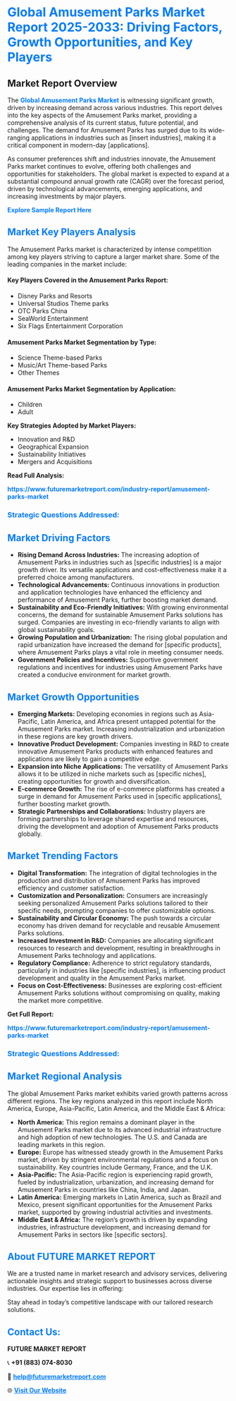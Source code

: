 <h1 style="color: #007BFF;">Global Amusement Parks Market Report 2025-2033: Driving Factors, Growth Opportunities, and Key Players</h1>

<section id="overview">
<h2>Market Report Overview</h2>
<p>The <a href="https://www.futuremarketreport.com/industry-report/amusement-parks-market" style="color: #007BFF; text-decoration: none;"><strong>Global Amusement Parks Market</strong></a> is witnessing significant growth, driven by increasing demand across various industries. This report delves into the key aspects of the Amusement Parks market, providing a comprehensive analysis of its current status, future potential, and challenges. The demand for Amusement Parks has surged due to its wide-ranging applications in industries such as [insert industries], making it a critical component in modern-day [applications].</p>
<p>As consumer preferences shift and industries innovate, the Amusement Parks market continues to evolve, offering both challenges and opportunities for stakeholders. The global market is expected to expand at a substantial compound annual growth rate (CAGR) over the forecast period, driven by technological advancements, emerging applications, and increasing investments by major players.</p>
</section>

<section id="overview">
<p><a href="https://www.futuremarketreport.com/request-sample/reportId=63140" style="color: #007BFF; text-decoration: none;"><strong>Explore Sample Report Here</strong></a></p>
</section>

<section id="key-players">
<h2 style="color: #007BFF;">Market Key Players Analysis</h2>
<p>The Amusement Parks market is characterized by intense competition among key players striving to capture a larger market share. Some of the leading companies in the market include:</p>
<h4>Key Players Covered in the Amusement Parks Report:</h4>
<ul><li>Disney Parks and Resorts</li><li>Universal Studios Theme parks</li><li>OTC Parks China</li><li>SeaWorld Entertainment</li><li>Six Flags Entertainment Corporation</li></ul>
<h4>Amusement Parks Market Segmentation by Type:</h4>
<ul><li>Science Theme-based Parks</li><li>Music/Art Theme-based Parks</li><li>Other Themes</li></ul>

<h4>Amusement Parks Market Segmentation by Application:</h4>
<ul><li>Children</li><li>Adult</li></ul>
<p><strong>Key Strategies Adopted by Market Players:</strong></p>
<ul>
<li>Innovation and R&D</li>
<li>Geographical Expansion</li>
<li>Sustainability Initiatives</li>
<li>Mergers and Acquisitions</li>
</ul>
</section>

<section>
<p><strong>Read Full Analysis: </strong></p><a href="https://www.futuremarketreport.com/industry-report/amusement-parks-market" style="color: #007BFF; text-decoration: none;"><strong>https://www.futuremarketreport.com/industry-report/amusement-parks-market</strong></a>
<h3 style="color: #007BFF;">Strategic Questions Addressed:</h3>
</section>

<section id="driving-factors">
<h2 style="color: #007BFF;">Market Driving Factors</h2>
<ul>
<li><strong>Rising Demand Across Industries:</strong> The increasing adoption of Amusement Parks in industries such as [specific industries] is a major growth driver. Its versatile applications and cost-effectiveness make it a preferred choice among manufacturers.</li>
<li><strong>Technological Advancements:</strong> Continuous innovations in production and application technologies have enhanced the efficiency and performance of Amusement Parks, further boosting market demand.</li>
<li><strong>Sustainability and Eco-Friendly Initiatives:</strong> With growing environmental concerns, the demand for sustainable Amusement Parks solutions has surged. Companies are investing in eco-friendly variants to align with global sustainability goals.</li>
<li><strong>Growing Population and Urbanization:</strong> The rising global population and rapid urbanization have increased the demand for [specific products], where Amusement Parks plays a vital role in meeting consumer needs.</li>
<li><strong>Government Policies and Incentives:</strong> Supportive government regulations and incentives for industries using Amusement Parks have created a conducive environment for market growth.</li>
</ul>
</section>

<section id="growth-opportunities">
<h2 style="color: #007BFF;">Market Growth Opportunities</h2>
<ul>
<li><strong>Emerging Markets:</strong> Developing economies in regions such as Asia-Pacific, Latin America, and Africa present untapped potential for the Amusement Parks market. Increasing industrialization and urbanization in these regions are key growth drivers.</li>
<li><strong>Innovative Product Development:</strong> Companies investing in R&D to create innovative Amusement Parks products with enhanced features and applications are likely to gain a competitive edge.</li>
<li><strong>Expansion into Niche Applications:</strong> The versatility of Amusement Parks allows it to be utilized in niche markets such as [specific niches], creating opportunities for growth and diversification.</li>
<li><strong>E-commerce Growth:</strong> The rise of e-commerce platforms has created a surge in demand for Amusement Parks used in [specific applications], further boosting market growth.</li>
<li><strong>Strategic Partnerships and Collaborations:</strong> Industry players are forming partnerships to leverage shared expertise and resources, driving the development and adoption of Amusement Parks products globally.</li>
</ul>
</section>

<section id="trending-factors">
<h2 style="color: #007BFF;">Market Trending Factors</h2>
<ul>
<li><strong>Digital Transformation:</strong> The integration of digital technologies in the production and distribution of Amusement Parks has improved efficiency and customer satisfaction.</li>
<li><strong>Customization and Personalization:</strong> Consumers are increasingly seeking personalized Amusement Parks solutions tailored to their specific needs, prompting companies to offer customizable options.</li>
<li><strong>Sustainability and Circular Economy:</strong> The push towards a circular economy has driven demand for recyclable and reusable Amusement Parks solutions.</li>
<li><strong>Increased Investment in R&D:</strong> Companies are allocating significant resources to research and development, resulting in breakthroughs in Amusement Parks technology and applications.</li>
<li><strong>Regulatory Compliance:</strong> Adherence to strict regulatory standards, particularly in industries like [specific industries], is influencing product development and quality in the Amusement Parks market.</li>
<li><strong>Focus on Cost-Effectiveness:</strong> Businesses are exploring cost-efficient Amusement Parks solutions without compromising on quality, making the market more competitive.</li>
</ul>
</section>

<section>
<p><strong>Get Full Report: </strong></p><a href="https://www.futuremarketreport.com/industry-report/amusement-parks-market" style="color: #007BFF; text-decoration: none;"><strong>https://www.futuremarketreport.com/industry-report/amusement-parks-market</strong></a>
<h3 style="color: #007BFF;">Strategic Questions Addressed:</h3>
</section>


<section id="regional-analysis">
<h2 style="color: #007BFF;">Market Regional Analysis</h2>
<p>The global Amusement Parks market exhibits varied growth patterns across different regions. The key regions analyzed in this report include North America, Europe, Asia-Pacific, Latin America, and the Middle East & Africa:</p>
<ul>
<li><strong>North America:</strong> This region remains a dominant player in the Amusement Parks market due to its advanced industrial infrastructure and high adoption of new technologies. The U.S. and Canada are leading markets in this region.</li>
<li><strong>Europe:</strong> Europe has witnessed steady growth in the Amusement Parks market, driven by stringent environmental regulations and a focus on sustainability. Key countries include Germany, France, and the U.K.</li>
<li><strong>Asia-Pacific:</strong> The Asia-Pacific region is experiencing rapid growth, fueled by industrialization, urbanization, and increasing demand for Amusement Parks in countries like China, India, and Japan.</li>
<li><strong>Latin America:</strong> Emerging markets in Latin America, such as Brazil and Mexico, present significant opportunities for the Amusement Parks market, supported by growing industrial activities and investments.</li>
<li><strong>Middle East & Africa:</strong> The region’s growth is driven by expanding industries, infrastructure development, and increasing demand for Amusement Parks in sectors like [specific sectors].</li>
</ul>
</section>

<footer>
<h2 style="color: #007BFF;">About FUTURE MARKET REPORT</h2>
<p>We are a trusted name in market research and advisory services, delivering actionable insights and strategic support to businesses across diverse industries. Our expertise lies in offering:</p>

<p>Stay ahead in today’s competitive landscape with our tailored research solutions.</p>

<h2 style="color: #007BFF;">Contact Us:</h2>
<p><strong>FUTURE MARKET REPORT</strong></p>
<p>📞 <strong>+91 (883) 074-8030</strong></p>
<p>📧 <strong><a href="mailto:help@futuremarketreport.com" style="color: #007BFF;">help@futuremarketreport.com</a></strong></p>
<p>🌐 <strong><a href="https://www.futuremarketreport.com/" style="color: #007BFF;">Visit Our Website</a></strong></p>
</footer>